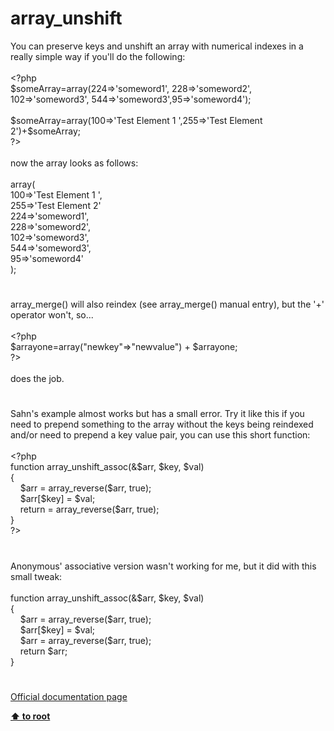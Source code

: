 # array_unshift




<div class="phpcode"><span class="html">
You can preserve keys and unshift an array with numerical indexes in a really simple way if you&apos;ll do the following:
<br>
<br><span class="default">&lt;?php
<br>$someArray</span><span class="keyword">=array(</span><span class="default">224</span><span class="keyword">=&gt;</span><span class="string">&apos;someword1&apos;</span><span class="keyword">, </span><span class="default">228</span><span class="keyword">=&gt;</span><span class="string">&apos;someword2&apos;</span><span class="keyword">, </span><span class="default">102</span><span class="keyword">=&gt;</span><span class="string">&apos;someword3&apos;</span><span class="keyword">, </span><span class="default">544</span><span class="keyword">=&gt;</span><span class="string">&apos;someword3&apos;</span><span class="keyword">,</span><span class="default">95</span><span class="keyword">=&gt;</span><span class="string">&apos;someword4&apos;</span><span class="keyword">);
<br>
<br></span><span class="default">$someArray</span><span class="keyword">=array(</span><span class="default">100</span><span class="keyword">=&gt;</span><span class="string">&apos;Test Element 1 &apos;</span><span class="keyword">,</span><span class="default">255</span><span class="keyword">=&gt;</span><span class="string">&apos;Test Element 2&apos;</span><span class="keyword">)+</span><span class="default">$someArray</span><span class="keyword">;
<br></span><span class="default">?&gt;
<br></span>
<br>now the array looks as follows:
<br>
<br>array(
<br>100=&gt;&apos;Test Element 1 &apos;,
<br>255=&gt;&apos;Test Element 2&apos;
<br>224=&gt;&apos;someword1&apos;,
<br>228=&gt;&apos;someword2&apos;,
<br>102=&gt;&apos;someword3&apos;,
<br>544=&gt;&apos;someword3&apos;,
<br>95=&gt;&apos;someword4&apos;
<br>);</span>
</div>
  

#


<div class="phpcode"><span class="html">
array_merge() will also reindex (see array_merge() manual entry), but the &apos;+&apos; operator won&apos;t, so...
<br>
<br><span class="default">&lt;?php
<br>$arrayone</span><span class="keyword">=array(</span><span class="string">&quot;newkey&quot;</span><span class="keyword">=&gt;</span><span class="string">&quot;newvalue&quot;</span><span class="keyword">) + </span><span class="default">$arrayone</span><span class="keyword">;
<br></span><span class="default">?&gt;
<br></span>
<br>does the job.</span>
</div>
  

#


<div class="phpcode"><span class="html">
Sahn&apos;s example almost works but has a small error. Try it like this if you need to prepend something to the array without the keys being reindexed and/or need to prepend a key value pair, you can use this short function: <br><br><span class="default">&lt;?php <br></span><span class="keyword">function </span><span class="default">array_unshift_assoc</span><span class="keyword">(&amp;</span><span class="default">$arr</span><span class="keyword">, </span><span class="default">$key</span><span class="keyword">, </span><span class="default">$val</span><span class="keyword">) <br>{ <br>&#xA0; &#xA0; </span><span class="default">$arr </span><span class="keyword">= </span><span class="default">array_reverse</span><span class="keyword">(</span><span class="default">$arr</span><span class="keyword">, </span><span class="default">true</span><span class="keyword">); <br>&#xA0; &#xA0; </span><span class="default">$arr</span><span class="keyword">[</span><span class="default">$key</span><span class="keyword">] = </span><span class="default">$val</span><span class="keyword">; <br>&#xA0; &#xA0; return = </span><span class="default">array_reverse</span><span class="keyword">(</span><span class="default">$arr</span><span class="keyword">, </span><span class="default">true</span><span class="keyword">); <br>} <br></span><span class="default">?&gt;</span>
</span>
</div>
  

#


<div class="phpcode"><span class="html">
Anonymous&apos; associative version wasn&apos;t working for me, but it did with this small tweak:<br><br>function array_unshift_assoc(&amp;$arr, $key, $val) <br>{ <br>&#xA0; &#xA0; $arr = array_reverse($arr, true); <br>&#xA0; &#xA0; $arr[$key] = $val; <br>&#xA0; &#xA0; $arr = array_reverse($arr, true); <br>&#xA0; &#xA0; return $arr;<br>}</span>
</div>
  

#

[Official documentation page](https://www.php.net/manual/en/function.array-unshift.php)

**[⬆ to root](/)**